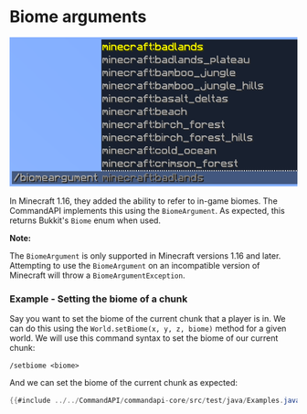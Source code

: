 # Biome arguments

![](./images/arguments/biome.png)

In Minecraft 1.16, they added the ability to refer to in-game biomes. The CommandAPI implements this using the `BiomeArgument`. As expected, this returns Bukkit's `Biome` enum when used.

<div class="warning">

**Note:**

The `BiomeArgument` is only supported in Minecraft versions 1.16 and later. Attempting to use the `BiomeArgument` on an incompatible version of Minecraft will throw a `BiomeArgumentException`.

</div>

<div class="example">

### Example - Setting the biome of a chunk

Say you want to set the biome of the current chunk that a player is in. We can do this using the `World.setBiome(x, y, z, biome)` method for a given world. We will use this command syntax to set the biome of our current chunk:

```
/setbiome <biome>
```

And we can set the biome of the current chunk as expected:

```java
{{#include ../../CommandAPI/commandapi-core/src/test/java/Examples.java:biomearguments}}
```

</div>